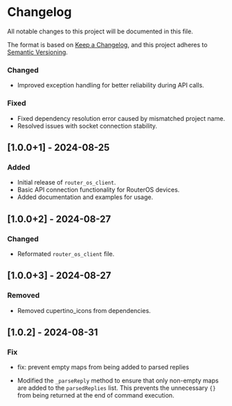 # Changelog

All notable changes to this project will be documented in this file.

The format is based on [Keep a Changelog](https://keepachangelog.com/en/1.0.0/),
and this project adheres to [Semantic Versioning](https://semver.org/spec/v2.0.0.html).

### Changed
- Improved exception handling for better reliability during API calls.

### Fixed
- Fixed dependency resolution error caused by mismatched project name.
- Resolved issues with socket connection stability.

## [1.0.0+1] - 2024-08-25
### Added
- Initial release of `router_os_client`.
- Basic API connection functionality for RouterOS devices.
- Added documentation and examples for usage.

## [1.0.0+2] - 2024-08-27
### Changed
- Reformated `router_os_client` file.


## [1.0.0+3] - 2024-08-27
### Removed
- Removed cupertino_icons from dependencies.

## [1.0.2] - 2024-08-31
### Fix
- fix: prevent empty maps from being added to parsed replies

- Modified the `_parseReply` method to ensure that only non-empty maps are added to the `parsedReplies` list. This prevents the unnecessary `{}` from being returned at the end of command execution.

